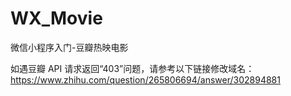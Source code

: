 # WX_Movie
微信小程序入门-豆瓣热映电影

如遇豆瓣 API 请求返回“403”问题，请参考以下链接修改域名：
https://www.zhihu.com/question/265806694/answer/302894881
